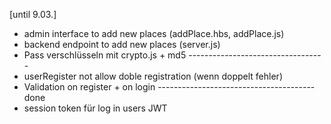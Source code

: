 [until 9.03.] 

- admin interface to add new places (addPlace.hbs, addPlace.js)
- backend endpoint to add new places (server.js)
- Pass verschlüsseln mit crypto.js + md5 ----------------------------------
- userRegister not allow doble registration (wenn doppelt fehler)
- Validation on register + on login ---------------------------------------done
- session token für log in users JWT

